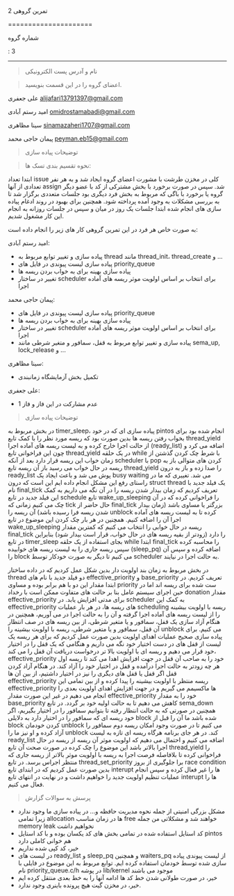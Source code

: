 تمرین گروهی 2 

=====================

شماره گروه

: 3

-----

> نام و آدرس پست الکترونیکی 

> اعضای گروه را در این قسمت بنویسید.

علی جعفری <alijafari13791397@gmail.com>

امید رستم آبادی <omidrostamabadi@gmail.com> 

سینا مظاهری <sinamazaheri1707@gmail.com> 

پیمان حاجی محمد <peyman.eb15@gmail.com> 

> توضیحات پیاده سازی

> نحوه تقسیم بندی تسک ها:

ابتدا تعداد issue کلی در مخزن طرشت با مشورت اعضای گروه ایجاد شد و به هر نفر تعدادی از آنها assign شد. سپس در صورت برخورد با بخش مشترکی از کد با عضو دیگر گروه یا برخورد با باگی که مربوط به بخش فرد دیگری بود جلسات متعددی برگزار شد تا به بررسی مشکلات به وجود آمده پرداخته شود. همچنین برای بهبود در روند ادغام پیاده سازی های انجام شده ابتدا جلسات یک روز در میان و سپس در جلسات روزانه به انجام این کار مشغول شدیم.

به صورت خاص هر فرد در این تمرین گروهی کار های زیر را انجام داده است:

امید رستم آبادی:

+ پیاده سازی و تغییر توابع مربوط به thread مانند thread_init، thread_create و ...
+ پیاده سازی لیست پیوندی در فایل های priority_queue
+ پیاده سازی بهینه برای به خواب بردن ریسه ها
+ تغییر در ساختار scheduler برای انتخاب بر اساس اولویت موثر ریسه های آماده اجرا

پیمان حاجی محمد:

+ پیاده سازی لیست پیوندی در فایل های priority_queue
+ پیاده سازی بهینه برای به خواب بردن ریسه ها
+ تغییر در ساختار scheduler برای انتخاب بر اساس اولویت موثر ریسه های آماده اجرا
+ پیاده سازی و تغییر توابع مربوط به قفل، سمافور و متغیر شرطی مانند sema_up, lock_release و ...

سینا مظاهری:

+ تکمیل بخش آزمایشگاه زمانبندی

علی جعفری:

+ عدم مشارکت در این فاز و فاز 1

> توضیحات پیاده سازی

در بخش مربوط به timer_sleep، پیاده سازی ای که در خود pintos انجام شده بود برای بخواب رفتن ریسه ها بدین صورت بود که ریسه مورد نظر را با کمک تابع thread_yield از حالت اجرا خارج کرده و به لیست ریسه های آماده اجرا (ready_list) اضافه می کرد و چون این فراخوانی تابع thread_yield در یک حلقه while با شرط چک کردن گذشتن از زمان خواب این ریسه قرار دارد بعد از آنکه scheduler با pop کردن های متوالی باز به ریسه در حال خواب می رسید باز آن ریسه تابع thread_yield را صدا زده و باز به درون ready_list پوش می شد و باعث ایجاد یک busy waiting می شد.
تغییری که ما در راستای رفع این مشکل انجام داده ایم این است که درون struct thread یک فیلد جدید با نام final_tick تعریف کردیم که زمان بیدار شدن ریسه را در آن نگه می داریم به کمک این فیلد جدید در تابع schedule تابع wake_up_sleeping را فراخوانی کرده که در آن چک می کنیم زمانی که tick حال حاضر از final_tick بزرگتر یا مساوی باشد (زمان بیدار شدن ریسه فرا رسیده باشد) آن ریسه را unblock کرده تا به لیست ریسه های آماده اجرا آن را اضافه کنیم. همچنین در هر بار چک کردن این موضوع در تابع wake_up_sleeping ریسه در حال خوابی را انتخاب می کنیم که کمترین مقدار final_tick را دارد (زودتر از بقیه ریسه های در حال خواب، قرار است بیدار شود) بنابراین در تابع timer_sleep بجای استفاده از یک حلقه while ابتدا final_tick را محاسبه کرده سپس ریسه جاری را به لیست ریسه های خوابیده (sleep_pq) اضافه کرده و سپس آن را block می کنیم تا دیگر به صورت خودکار توسط scheduler به حالت اجرا در نیایند.

در بخش مربوط به زمان بند اولویت دار بدین شکل عمل کردیم که در داده ساختار thread دو فیلد جدید با نام های effective_priority و base_priority تعریف کردیم. در ابتدا مقدار این دو با هم برابر بوده و مساوی priority ست شده برای ریسه اند اما در حین اجرای سیستم عامل بنا بر حالت های متفاوت ممکن است با رخداد donation مقدار effective_priority برای مدتی افزایش یابد. در scheduler به کمک این effective_priority های ریسه ها، در هر بار عملیات scheduling ریسه با اولویت بیشینه را از لیست ریسه های آماده اجرا گرفته و آن را به حالت اجرا در می آوریم، همچنین در هنگام آزاد سازی یک قفل، سمافور و یا متغیر شرطی، از بین ریسه های در صف انتظار آن قفل، سمافور و یا متغیر شرطی، ریسه با اولویت بیشینه را unblock می کنیم. 
برای پیاده سازی صحیح عملیات اهدای اولویت بدین صورت عمل کردیم که برای هر ریسه یک لیست از قفل های در دست اختیار خود نگه می داریم و هنگامی که یک قفل را در اختیار خود قرار می دهیم و ریسه ای با اولویت بالا تر درخواست دریافت آن قفل را می کند، effective_priority  خود را به صاحب آن قفل در جهت افزایش اهدا می کند تا ریسه اول هر چه زودتر به حالت اجرا درآمده و قفل در اختیار خود را آزاد کند. در هنگام آزاد کردن قفل اگر قفل یا قفل های دیگری را نیز در اختیار داشتیم، از بین آن ها effective_priority ریسه منتظر با اولویت بیشینه را پیدا کرده و از بین تمامی این effective_priority ها ماکسیمم می گیریم و در جهت افزایش اهدای اولویت بعدی را انجام می دهیم در غیر این صورت مقدار effective_priority خود را به مقدار base_priority کاهش می دهیم تا به حالت اولیه خود بر گردد. 
در تابع sema_down همچنین در صورتی که به حالت انتظار رفته  تا بتوانیم سمافور را در اختیار بگیریم، اگر خود ریسه ای که سمافور را در اختیار دارد به دلایلی block شده باشد ما آن را قبل از block کردن خودمان unblock می کنیم تا در صورت وجود امکان ریسه دوم سمافور را آزاد کرده و او نیز ما را unblock کند.
در هر جای برنامه هرگاه ریسه ای تازه به لیست ready_list اضافه می کنیم و احتمال می دهیم که اولویت موثر آن ریسه از ریسه در حال اجرا بالاتر باشد این موضوع را چک کرده در صورت صحت آن تابع thread_yield را فراخوانی کرده تا بلافاصله فرصت اجرا به ریسه با اولویت موثر بالاتر از ریسه جاری که منتظر اجراس برسد.
در تابع thread_set_priority برا جلوگیری از بروز race condition بدین صورت عمل کردیم که در ابتدای تابع interupt ها را غیر فعال کرده و سپس انجام عملیات تنظیم اولویت جدید را خواهیم داشت و در نهایت در انتهای تابع interupt ها را فعال می کنیم.

>پرسش به سوالات گزارش

+ مشکل بزرگی امنیتی از جمله نحوه مدیریت حافظه و... در پیاده سازی ما وجود ندارد زیرا تمامی allocation ها در زمان مناسب free خواهند شد و مشکلاتی من جمله memory leak نخواهیم داشت
+ کد استایل استفاده شده در تمامی بخش های کد یکسان بوده و با کد استایل pintos هم خوانی کاملی دارد
+ خیر، کد کپی شده نداریم
+ در لیست های ready_list و sleep_pq و همچنین waiters_pq از لیست پیوندی پیاده سازی شده توسط خودمان استفاده کرده ایم. توابع مربوط به این موضوع در فایلی با نام priority_queue.c/h در پوشه lib/kernel موجود می باشند
+ خیر، در صورت طولانی شدن خط کد ها ادامه آنها را به خط بعدی منتقل کرده ایم
+ خیر، در مخزن گیت هیچ پرونده باینری وجود ندارد.


